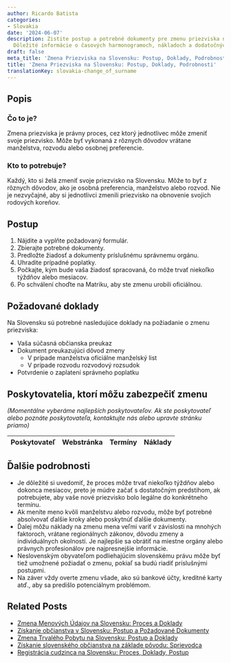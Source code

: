 ```yaml
---
author: Ricardo Batista
categories:
- Slovakia
date: '2024-06-07'
description: Zistite postup a potrebné dokumenty pre zmenu priezviska na Slovensku.
  Dôležité informácie o časových harmonogramoch, nákladoch a dodatočných krokoch.
draft: false
meta_title: 'Zmena Priezviska na Slovensku: Postup, Doklady, Podrobnosti'
title: 'Zmena Priezviska na Slovensku: Postup, Doklady, Podrobnosti'
translationKey: slovakia-change_of_surname
---
```



## Popis
### Čo to je?
Zmena priezviska je právny proces, cez ktorý jednotlivec môže zmeniť svoje priezvisko. Môže byť vykonaná z rôznych dôvodov vrátane manželstva, rozvodu alebo osobnej preferencie.

### Kto to potrebuje?
Každý, kto si želá zmeniť svoje priezvisko na Slovensku. Môže to byť z rôznych dôvodov, ako je osobná preferencia, manželstvo alebo rozvod. Nie je nezvyčajné, aby si jednotlivci zmenili priezvisko na obnovenie svojich rodových koreňov.

## Postup
1. Nájdite a vyplňte požadovaný formulár.
2. Zbierajte potrebné dokumenty.
3. Predložte žiadosť a dokumenty príslušnému správnemu orgánu.
4. Uhradite prípadné poplatky.
5. Počkajte, kým bude vaša žiadosť spracovaná, čo môže trvať niekoľko týždňov alebo mesiacov.
6. Po schválení choďte na Matriku, aby ste zmenu urobili oficiálnou.

## Požadované doklady
Na Slovensku sú potrebné nasledujúce doklady na požiadanie o zmenu priezviska:

- Vaša súčasná občianska preukaz
- Dokument preukazujúci dôvod zmeny
  * V prípade manželstva oficiálne manželský list
  * V prípade rozvodu rozvodový rozsudok
- Potvrdenie o zaplatení správneho poplatku

## Poskytovatelia, ktorí môžu zabezpečiť zmenu
_(Momentálne vyberáme najlepších poskytovateľov. Ak ste poskytovateľ alebo poznáte poskytovateľa, kontaktujte nás alebo upravte stránku priamo)_

| Poskytovateľ    |     Webstránka  |     Termíny      |       Náklady    |
| --------------- | --------------- |  :-------------: | :-------------: |

## Ďalšie podrobnosti
- Je dôležité si uvedomiť, že proces môže trvať niekoľko týždňov alebo dokonca mesiacov, preto je múdre začať s dostatočným predstihom, ak potrebujete, aby vaše nové priezvisko bolo legálne do konkrétneho termínu.
- Ak meníte meno kvôli manželstvu alebo rozvodu, môže byť potrebné absolvovať ďalšie kroky alebo poskytnúť ďalšie dokumenty.
- Ďalej môžu náklady na zmenu mena veľmi variť v závislosti na mnohých faktoroch, vrátane regionálnych zákonov, dôvodu zmeny a individuálnych okolností. Je najlepšie sa obrátiť na miestne orgány alebo právnych profesionálov pre najpresnejšie informácie.
- Neslovenským obyvateľom podliehajúcim slovenskému právu môže byť tiež umožnené požiadať o zmenu, pokiaľ sa budú riadiť príslušnými postupmi.
- Na záver vždy overte zmenu všade, ako sú bankové účty, kreditné karty atď., aby sa predišlo potenciálnym problémom.


## Related Posts

- [Zmena Menových Údajov na Slovensku: Proces a Doklady](https://tramitit.com/sk/guides/slovakia/zmena_mena/)
- [Získanie občianstva v Slovensku: Postup a Požadované Dokumenty](https://tramitit.com/sk/guides/slovakia/nadobudnutie_slovenskeho_obcianstva/)
- [Zmena Trvalého Pobytu na Slovensku: Postup a Doklady](https://tramitit.com/sk/guides/slovakia/zmena_trvaleho_pobytu/)
- [Získanie slovenského občianstva na základe pôvodu: Sprievodca](https://tramitit.com/sk/guides/slovakia/podanie_prihlasky_na_statne_obcianstvo/)
- [Registrácia cudzinca na Slovensku: Proces, Doklady, Postup](https://tramitit.com/sk/guides/slovakia/registracia_cudzieho_statneho_prislusnika/)
